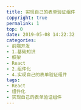 ```yaml
---
title: 实现自己的表单验证组件
copyright: true
permalink: 1
top: 0
date: 2019-05-08 14:22:32
categories:
- 前端开发
- 1.基础知识
- 框架
- React
- 2.组件化
- 4.实现自己的表单验证组件
tags:
- React
- 组件化
- 实现自己的表单验证组件
---
```

